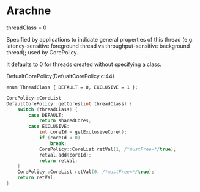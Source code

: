# Arachne

threadClass = 0

Specified by applications to indicate general properties of this thread (e.g. latency-sensitive foreground thread vs throughput-sensitive background thread); used by CorePolicy.

It defaults to 0 for threads created without specifying a class.

DefualtCorePolicy(DefualtCorePolicy.c:44)

`enum ThreadClass { DEFAULT = 0, EXCLUSIVE = 1 };`

```c++
CorePolicy::CoreList
DefaultCorePolicy::getCores(int threadClass) {
    switch (threadClass) {
        case DEFAULT:
            return sharedCores;
        case EXCLUSIVE:
            int coreId = getExclusiveCore();
            if (coreId < 0)
                break;
            CorePolicy::CoreList retVal(1, /*mustFree=*/true);
            retVal.add(coreId);
            return retVal;
    }
    CorePolicy::CoreList retVal(0, /*mustFree=*/true);
    return retVal;
}
```
